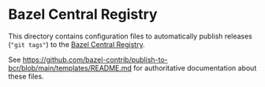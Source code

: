 # Bazel Central Registry

This directory contains configuration files to automatically publish releases
(`"git tags"`) to the [Bazel Central Registry](https://registry.bazel.build).

See <https://github.com/bazel-contrib/publish-to-bcr/blob/main/templates/README.md>
for authoritative documentation about these files.
